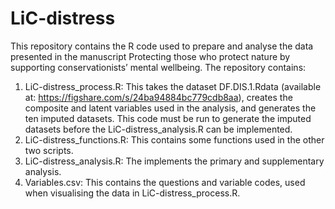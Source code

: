 # LiC-distress
 
This repository contains the R code used to prepare and analyse the data presented in the manuscript Protecting those who protect nature by supporting conservationists’ mental wellbeing. The repository contains: 

1. LiC-distress_process.R: This takes the dataset DF.DIS.1.Rdata (available at: https://figshare.com/s/24ba94884bc779cdb8aa), creates the composite and latent variables used in the analysis, and generates the ten imputed datasets. This code must be run to generate the imputed datasets before the LiC-distress_analysis.R can be implemented. 
2. LiC-distress_functions.R: This contains some functions used in the other two scripts. 
3. LiC-distress_analysis.R: The implements the primary and supplementary analysis. 
4. Variables.csv: This contains the questions and variable codes, used when visualising the data in LiC-distress_process.R. 
